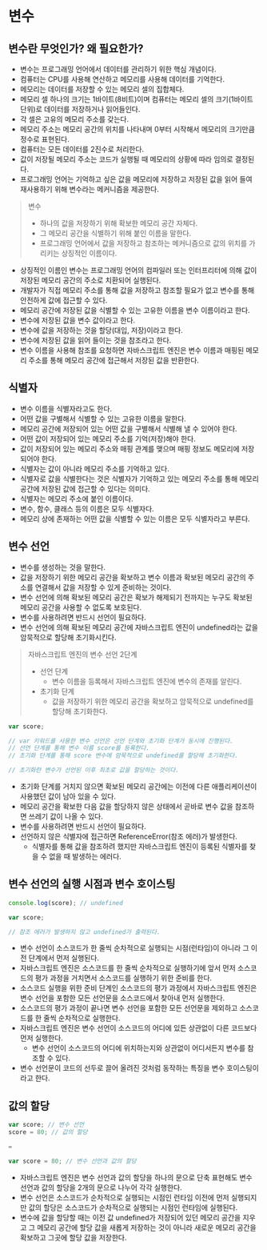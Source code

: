 # 변수

## 변수란 무엇인가? 왜 필요한가?

- 변수는 프로그래밍 언어에서 데이터를 관리하기 위한 핵심 개념이다.
- 컴퓨터는 CPU를 사용해 연산하고 메모리를 사용해 데이터를 기억한다.
- 메모리는 데이터를 저장할 수 있는 메모리 셀의 집합체다.
- 메모리 셀 하나의 크기는 1바이트(8비트)이며 컴퓨터는 메모리 셀의 크기(1바이트 단위)로 데이터를 저장하거나 읽어들인다.
- 각 셀은 고유의 메모리 주소를 갖는다.
- 메모리 주소는 메모리 공간의 위치를 나타내며 0부터 시작해서 메모리의 크기만큼 정수로 표현된다.
- 컴퓨터는 모든 데이터를 2진수로 처리한다.
- 값이 저장될 메모리 주소는 코드가 실행될 때 메모리의 상황에 따라 임의로 결정된다.
- 프로그래밍 언어는 기억하고 싶은 값을 메모리에 저장하고 저장된 값을 읽어 들여 재사용하기 위해 변수라는 메커니즘을 제공한다.

> 변수
>
> - 하나의 값을 저장하기 위해 확보한 메모리 공간 자체다.
> - 그 메모리 공간을 식별하기 위해 붙인 이름을 말한다.
> - 프로그래밍 언어에서 값을 저장하고 참조하는 메커니즘으로 값의 위치를 가리키는 상징적인 이름이다.

- 상징적인 이름인 변수는 프로그래밍 언어의 컴파일러 또는 인터프리터에 의해 값이 저장된 메모리 공간의 주소로 치환되어 실행된다.
- 개발자가 직접 메모리 주소를 통해 값을 저장하고 참조할 필요가 없고 변수를 통해 안전하게 값에 접근할 수 있다.
- 메모리 공간에 저장된 값을 식별할 수 있는 고유한 이름을 변수 이름이라고 한다.
- 변수에 저장된 값을 변수 값이라고 한다.
- 변수에 값을 저장하는 것을 할당(대입, 저장)이라고 한다.
- 변수에 저장된 값을 읽어 들이는 것을 참조라고 한다.
- 변수 이름을 사용해 참조를 요청하면 자바스크립트 엔진은 변수 이름과 매핑된 메모리 주소를 통해 메모리 공간에 접근해서 저장된 값을 반환한다.

## 식별자

- 변수 이름을 식별자라고도 한다.
- 어떤 값을 구별해서 식별할 수 있는 고유한 이름을 말한다.
- 메모리 공간에 저장되어 있는 어떤 값을 구별해서 식별해 낼 수 있어야 한다.
- 어떤 값이 저장되어 있는 메모리 주소를 기억(저장)해야 한다.
- 값이 저장되어 있는 메모리 주소와 매핑 관계를 맺으며 매핑 정보도 메모리에 저장되어야 한다.
- 식별자는 값이 아니라 메모리 주소를 기억하고 있다.
- 식별자로 값을 식별한다는 것은 식별자가 기억하고 있는 메모리 주소를 통해 메모리 공간에 저장된 값에 접근할 수 있다는 의미다.
- 식별자는 메모리 주소에 붙인 이름이다.
- 변수, 함수, 클래스 등의 이름은 모두 식별자다.
- 메모리 상에 존재하는 어떤 값을 식별할 수 있는 이름은 모두 식별자라고 부른다.

## 변수 선언

- 변수를 생성하는 것을 말한다.
- 값을 저장하기 위한 메모리 공간을 확보하고 변수 이름과 확보된 메모리 공간의 주소를 연결해서 값을 저장할 수 있게 준비하는 것이다.
- 변수 선언에 의해 확보된 메모리 공간은 확보가 해제되기 전까지는 누구도 확보된 메모리 공간을 사용할 수 없도록 보호된다.
- 변수를 사용하려면 반드시 선언이 필요하다.
- 변수 선언에 의해 확보된 메모리 공간에 자바스크립트 엔진이 undefined라는 값을 암묵적으로 할당해 초기화시킨다.

> 자바스크립트 엔진의 변수 선언 2단계
>
> - 선언 단계
>   - 변수 이름을 등록해서 자바스크립트 엔진에 변수의 존재를 알린다.
> - 초기화 단계
>   - 값을 저장하기 위한 메모리 공간을 확보하고 암묵적으로 undefined를 할당해 초기화한다.

```js
var score;

// var 키워드를 사용한 변수 선언은 선언 단계와 초기화 단계가 동시에 진행된다.
// 선언 단계를 통해 변수 이름 score를 등록한다.
// 초기화 단계를 통해 score 변수에 암묵적으로 undefined를 할당해 초기화한다.

// 초기화란 변수가 선언된 이후 최초로 값을 할당하는 것이다.
```

- 초기화 단계를 거치지 않으면 확보된 메모리 공간에는 이전에 다른 애플리케이션이 사용했던 값이 남아 있을 수 있다.
- 메모리 공간을 확보한 다음 값을 할당하지 않은 상태에서 곧바로 변수 값을 참조하면 쓰레기 값이 나올 수 있다.
- 변수를 사용하려면 반드시 선언이 필요하다.
- 선언하지 않은 식별자에 접근하면 ReferenceError(참조 에러)가 발생한다.
  - 식별자를 통해 값을 참조하려 했지만 자바스크립트 엔진이 등록된 식별자를 찾을 수 없을 때 발생하는 에러다.

## 변수 선언의 실행 시점과 변수 호이스팅

```js
console.log(score); // undefined

var score;

// 참조 에러가 발생하지 않고 undefined가 출력된다.
```

- 변수 선언이 소스코드가 한 줄씩 순차적으로 실행되는 시점(런타임)이 아니라 그 이전 단계에서 먼저 실행된다.
- 자바스크립트 엔진은 소스코드를 한 줄씩 순차적으로 실행하기에 앞서 먼저 소스코드의 평가 과정을 거치면서 소스코드를 실행하기 위한 준비를 한다.
- 소스코드 실행을 위한 준비 단계인 소스코드의 평가 과정에서 자바스크립트 엔진은 변수 선언을 포함한 모든 선언문을 소스코드에서 찾아내 먼저 실행한다.
- 소스코드의 평가 과정이 끝나면 변수 선언을 포함한 모든 선언문을 제외하고 소스코드를 한 줄씩 순차적으로 실행한다.
- 자바스크립트 엔진은 변수 선언이 소스코드의 어디에 있든 상관없이 다른 코드보다 먼저 실행한다.
  - 변수 선언이 소스코드의 어디에 위치하는지와 상관없이 어디서든지 변수를 참조할 수 있다.
- 변수 선언문이 코드의 선두로 끌어 올려진 것처럼 동작하는 특징을 변수 호이스팅이라고 한다.

## 값의 할당

```js
var score; // 변수 선언
score = 80; // 값의 할당

=

var score = 80; // 변수 선언과 값의 할당
```

- 자바스크립트 엔진은 변수 선언과 값의 할당을 하나의 문으로 단축 표현해도 변수 선언과 값의 할당을 2개의 문으로 나누어 각각 실행한다.
- 변수 선언은 소스코드가 순차적으로 실행되는 시점인 런타임 이전에 먼저 실행되지만 값의 할당은 소스코드가 순차적으로 실행되는 시점인 런타임에 실행된다.
- 변수에 값을 할당할 때는 이전 값 undefined가 저장되어 있던 메모리 공간을 지우고 그 메모리 공간에 할당 값을 새롭게 저장하는 것이 아니라 새로운 메모리 공간을 확보하고 그곳에 할당 값을 저장한다.
